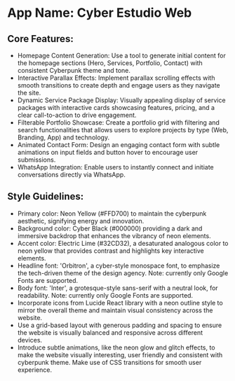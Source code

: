 # **App Name**: Cyber Estudio Web

## Core Features:

- Homepage Content Generation: Use a tool to generate initial content for the homepage sections (Hero, Services, Portfolio, Contact) with consistent Cyberpunk theme and tone.
- Interactive Parallax Effects: Implement parallax scrolling effects with smooth transitions to create depth and engage users as they navigate the site.
- Dynamic Service Package Display: Visually appealing display of service packages with interactive cards showcasing features, pricing, and a clear call-to-action to drive engagement.
- Filterable Portfolio Showcase: Create a portfolio grid with filtering and search functionalities that allows users to explore projects by type (Web, Branding, App) and technology.
- Animated Contact Form: Design an engaging contact form with subtle animations on input fields and button hover to encourage user submissions.
- WhatsApp Integration: Enable users to instantly connect and initiate conversations directly via WhatsApp.

## Style Guidelines:

- Primary color: Neon Yellow (#FFD700) to maintain the cyberpunk aesthetic, signifying energy and innovation.
- Background color: Cyber Black (#000000) providing a dark and immersive backdrop that enhances the vibrancy of neon elements.
- Accent color: Electric Lime (#32CD32), a desaturated analogous color to neon yellow that provides contrast and highlights key interactive elements.
- Headline font: 'Orbitron', a cyber-style monospace font, to emphasize the tech-driven theme of the design agency. Note: currently only Google Fonts are supported.
- Body font: 'Inter', a grotesque-style sans-serif with a neutral look, for readability. Note: currently only Google Fonts are supported.
- Incorporate icons from Lucide React library with a neon outline style to mirror the overall theme and maintain visual consistency across the website.
- Use a grid-based layout with generous padding and spacing to ensure the website is visually balanced and responsive across different devices.
- Introduce subtle animations, like the neon glow and glitch effects, to make the website visually interesting, user friendly and consistent with cyberpunk theme. Make use of CSS transitions for smooth user experience.
